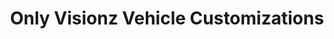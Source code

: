 ---
title: "Only Visionz Vehicle Customizations"
url: /deer-park/only-visionz-vehicle-customizations/
shop: Autowerkstatt
---